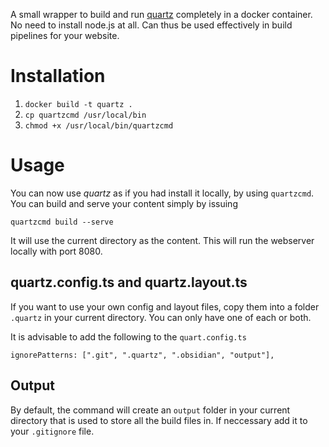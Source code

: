 A small wrapper to build and run [quartz](https://quartz.jzhao.xyz/) completely in a docker container. No need to install node.js at all. Can thus be used effectively in build pipelines for your website.

# Installation

1. `docker build -t quartz .` 
2. `cp quartzcmd /usr/local/bin` 
3. `chmod +x /usr/local/bin/quartzcmd`

# Usage

You can now use _quartz_ as if you had install it locally, by using `quartzcmd`. You can build and serve your content simply by issuing

    quartzcmd build --serve

It will use the current directory as the content. This will run the webserver locally with port 8080.

## quartz.config.ts and quartz.layout.ts

If you want to use your own config and layout files, copy them into a folder `.quartz` in your current directory. You can only have one of each or both.

It is advisable to add the following to the `quart.config.ts`

    ignorePatterns: [".git", ".quartz", ".obsidian", "output"],

## Output

By default, the command will create an `output` folder in your current directory that is used to store all the build files in. If neccessary add it to your `.gitignore` file.

